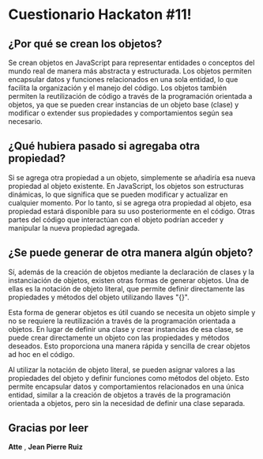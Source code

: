 
# Cuestionario Hackaton #11!

## ¿Por qué se crean los objetos?

Se crean objetos en JavaScript para representar entidades o conceptos del mundo real de manera más abstracta y estructurada. Los objetos permiten encapsular datos y funciones relacionados en una sola entidad, lo que facilita la organización y el manejo del código. Los objetos también permiten la reutilización de código a través de la programación orientada a objetos, ya que se pueden crear instancias de un objeto base (clase) y modificar o extender sus propiedades y comportamientos según sea necesario.

## ¿Qué hubiera pasado si agregaba otra propiedad?

Si se agrega otra propiedad a un objeto, simplemente se añadiría esa nueva propiedad al objeto existente. En JavaScript, los objetos son estructuras dinámicas, lo que significa que se pueden modificar y actualizar en cualquier momento. Por lo tanto, si se agrega otra propiedad al objeto, esa propiedad estará disponible para su uso posteriormente en el código. Otras partes del código que interactúan con el objeto podrían acceder y manipular la nueva propiedad agregada.

## ¿Se puede generar de otra manera algún objeto?

Sí, además de la creación de objetos mediante la declaración de clases y la instanciación de objetos, existen otras formas de generar objetos. Una de ellas es la notación de objeto literal, que permite definir directamente las propiedades y métodos del objeto utilizando llaves "{}".

Esta forma de generar objetos es útil cuando se necesita un objeto simple y no se requiere la reutilización a través de la programación orientada a objetos. En lugar de definir una clase y crear instancias de esa clase, se puede crear directamente un objeto con las propiedades y métodos deseados. Esto proporciona una manera rápida y sencilla de crear objetos ad hoc en el código.

Al utilizar la notación de objeto literal, se pueden asignar valores a las propiedades del objeto y definir funciones como métodos del objeto. Esto permite encapsular datos y comportamientos relacionados en una única entidad, similar a la creación de objetos a través de la programación orientada a objetos, pero sin la necesidad de definir una clase separada.

## Gracias por leer
**Atte** , **Jean Pierre Ruiz**